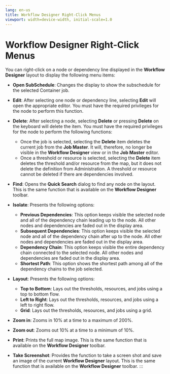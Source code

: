 ```yaml
---
lang: en-us
title: Workflow Designer Right-Click Menus
viewport: width=device-width, initial-scale=1.0
---
```


#  Workflow Designer Right-Click Menus

You can right-click on a node or dependency line displayed in the
**Workflow Designer** layout to display the following menu items:

-   **Open SubSchedule**: Changes the display to show the subschedule
    for the selected Container job.

-   **Edit**: After selecting one node or dependency line, selecting
    **Edit** will open the appropriate editor. You must have the
    required privileges for the node to perform this function.

-   **Delete**: After selecting a node, selecting **Delete** or pressing
    **Delete** on the keyboard will delete the item. You must have the
    required privileges for the node to perform the following functions:
    -   Once the job is selected, selecting the **Delete** item deletes
        the current job from the **Job Master**. It will, therefore, no
        longer be visible in the **Workflow Designer** view or in the
        **Job Master** editor.
    -   Once a threshold or resource is selected, selecting the
        **Delete** item deletes the threshold and/or resource from the
        map, but it does not delete the definition from Administration.
        A threshold or resource cannot be deleted if there are
        dependencies involved.

-   **Find**: Opens the **Quick Search** dialog to find any node on the
    layout. This is the same function that is available on the
    **Workflow Designer** toolbar.

-   **Isolate**: Presents the following options:
    -   **Previous Dependencies**: This option keeps visible the
        selected node and all of the dependency chain leading up to the
        node. All other nodes and dependencies are faded out in the
        display area.
    -   **Subsequent Dependencies**: This option keeps visible the
        selected node and all of the dependency chain after up to the
        node. All other nodes and dependencies are faded out in the
        display area.
    -   **Dependency Chain**: This option keeps visible the entire
        dependency chain connected to the selected node. All other nodes
        and dependencies are faded out in the display area.
    -   **Shortest Path**: This option shows the shortest path among all
        of the dependency chains to the job selected.

-   **Layout**: Presents the following options:
    -   **Top to Bottom**: Lays out the thresholds, resources, and jobs
        using a top to bottom flow.
    -   **Left to Right**: Lays out the thresholds, resources, and jobs
        using a left to right flow.
    -   **Grid**: Lays out the thresholds, resources, and jobs using a
        grid.

-   **Zoom in**: Zooms in 10% at a time to a maximum of 200%.

-   **Zoom out**: Zooms out 10% at a time to a minimum of 10%.

-   **Print**: Prints the full map image. This is the same function that
    is available on the **Workflow Designer** toolbar.

-   **Take Screenshot**: Provides the function to take a screen shot and
    save an image of the current **Workflow Designer** layout. This is
    the same function that is available on the **Workflow Designer**
    toolbar.
:::

 

